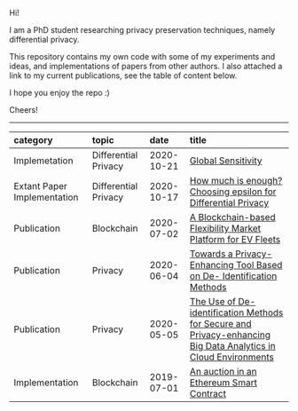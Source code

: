 Hi!

I am a PhD student researching privacy preservation techniques, namely differential privacy.

This repository contains my own code with some of my experiments and ideas, and implementations of papers from other authors. I also attached a link to my current publications, see the table of content below. 

I hope you enjoy the repo :) 

Cheers!


---

| category | topic | date | title |
|:-------|:-----|:-----|:------|
|Implemetation|Differential Privacy|2020-10-21| [Global Sensitivity](https://github.com/gonzalo-munillag/Blog/tree/main/My_implementations/Global_sensitivity)
| Extant Paper Implementation | Differential Privacy |2020-10-17 | [How much is enough? Choosing epsilon for Differential Privacy](https://github.com/gonzalo-munillag/Differential_Privacy/tree/main/Extant_Papers_Implementations/A_method_to_choose_epsilon)
| Publication | Blockchain | 2020-07-02| [A Blockchain-based Flexibility Market Platform for EV Fleets](https://ieeexplore.ieee.org/document/9131332/metrics#metrics)
| Publication | Privacy | 2020-06-04 | [Towards a Privacy-Enhancing Tool Based on De- Identification Methods](https://aisel.aisnet.org/pacis2020/157/)
| Publication | Privacy | 2020-05-05 | [The Use of De-identification Methods for Secure and Privacy-enhancing Big Data Analytics in Cloud Environments](https://www.scitepress.org/PublicationsDetail.aspx?ID=Fo6z4LhPuHA=&t=1)
|Implementation| Blockchain| 2019-07-01| [An auction in an Ethereum Smart Contract](https://github.com/gonzalo-munillag/Blog/tree/main/My_implementations/Auction_Ethereum_Smart_Contract)





